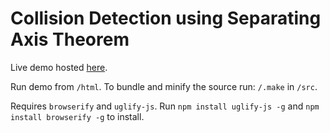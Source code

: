 Collision Detection using Separating Axis Theorem
=================================================

Live demo hosted [here](mir-aerie.rhcloud.com/collision/).

Run demo from `/html`.
To bundle and minify the source run: `/.make` in `/src`.

Requires `browserify` and `uglify-js`.
Run `npm install uglify-js -g` and `npm install browserify -g` to install.
